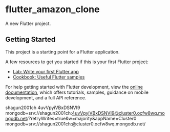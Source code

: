 # flutter_amazon_clone

A new Flutter project.

## Getting Started

This project is a starting point for a Flutter application.

A few resources to get you started if this is your first Flutter project:

- [Lab: Write your first Flutter app](https://docs.flutter.dev/get-started/codelab)
- [Cookbook: Useful Flutter samples](https://docs.flutter.dev/cookbook)

For help getting started with Flutter development, view the
[online documentation](https://docs.flutter.dev/), which offers tutorials,
samples, guidance on mobile development, and a full API reference.

shagun2001ch
4uvVpyiVBxDSNVI9
mongodb+srv://shagun2001ch:4uvVpyiVBxDSNVI9@cluster0.ocfw8wq.mongodb.net/?retryWrites=true&w=majority&appName=Cluster0
mongodb+srv://shagun2001ch:<password>@cluster0.ocfw8wq.mongodb.net/